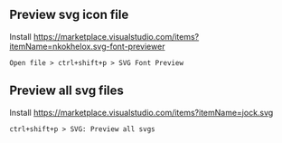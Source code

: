 ## Preview svg icon file

Install https://marketplace.visualstudio.com/items?itemName=nkokhelox.svg-font-previewer

`Open file > ctrl+shift+p > SVG Font Preview`

## Preview all svg files

Install https://marketplace.visualstudio.com/items?itemName=jock.svg

`ctrl+shift+p > SVG: Preview all svgs`
